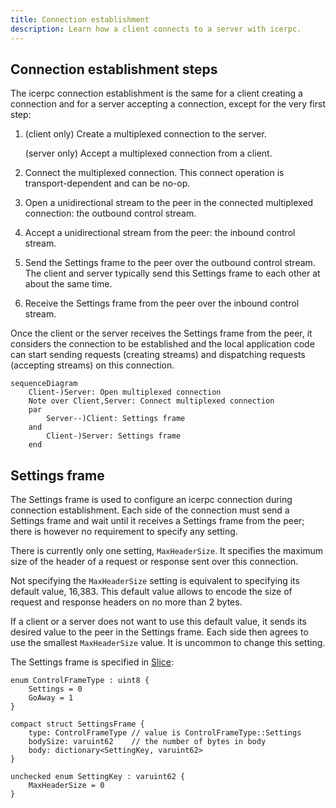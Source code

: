 ```yaml
---
title: Connection establishment
description: Learn how a client connects to a server with icerpc.
---
```


## Connection establishment steps

The icerpc connection establishment is the same for a client creating a connection and for a server accepting a
connection, except for the very first step:

1. (client only) Create a multiplexed connection to the server.

    (server only) Accept a multiplexed connection from a client.

2. Connect the multiplexed connection. This connect operation is transport-dependent and can be no-op.

3. Open a unidirectional stream to the peer in the connected multiplexed connection: the outbound control stream.

4. Accept a unidirectional stream from the peer: the inbound control stream.

5. Send the Settings frame to the peer over the outbound control stream.
The client and server typically send this Settings frame to each other at about the same time.

6. Receive the Settings frame from the peer over the inbound control stream.

Once the client or the server receives the Settings frame from the peer, it considers the connection to be established
and the local application code can start sending requests (creating streams) and dispatching requests (accepting
streams) on this connection.

```mermaid
sequenceDiagram
    Client-)Server: Open multiplexed connection
    Note over Client,Server: Connect multiplexed connection
    par
        Server--)Client: Settings frame
    and
        Client-)Server: Settings frame
    end
```

## Settings frame

The Settings frame is used to configure an icerpc connection during connection establishment. Each side of the
connection must send a Settings frame and wait until it receives a Settings frame from the peer; there is however no
requirement to specify any setting.

There is currently only one setting, `MaxHeaderSize`. It specifies the maximum size of the header of a request or
response sent over this connection.

Not specifying the `MaxHeaderSize` setting is equivalent to specifying its default value, 16,383. This default value
allows to encode the size of request and response headers on no more than 2 bytes.

If a client or a server does not want to use this default value, it sends its desired value to the peer in the Settings
frame. Each side then agrees to use the smallest `MaxHeaderSize` value. It is uncommon to change this setting.

The Settings frame is specified in [Slice][slice]:

```slice
enum ControlFrameType : uint8 {
    Settings = 0
    GoAway = 1
}

compact struct SettingsFrame {
    type: ControlFrameType // value is ControlFrameType::Settings
    bodySize: varuint62    // the number of bytes in body
    body: dictionary<SettingKey, varuint62>
}

unchecked enum SettingKey : varuint62 {
    MaxHeaderSize = 0
}
```

[slice]: ../../slice
